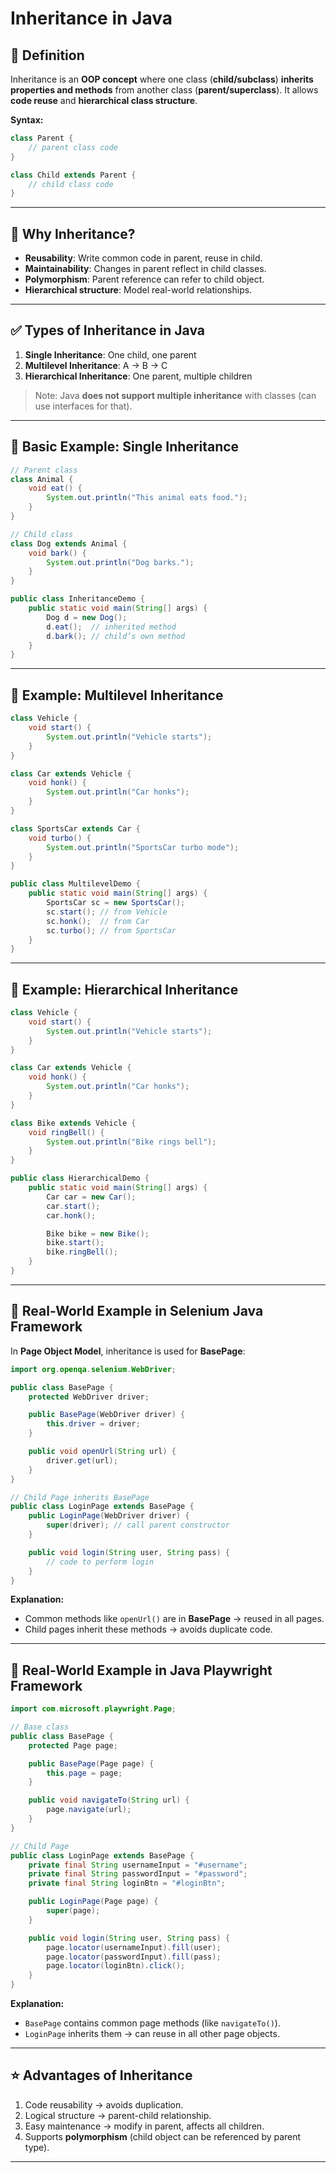 # Inheritance in Java

## 📌 Definition

Inheritance is an **OOP concept** where one class (**child/subclass**) **inherits properties and methods** from another class (**parent/superclass**).
It allows **code reuse** and **hierarchical class structure**.

**Syntax:**

```java
class Parent {
    // parent class code
}

class Child extends Parent {
    // child class code
}
```

---

## 🔑 Why Inheritance?

* **Reusability**: Write common code in parent, reuse in child.
* **Maintainability**: Changes in parent reflect in child classes.
* **Polymorphism**: Parent reference can refer to child object.
* **Hierarchical structure**: Model real-world relationships.

---

## ✅ Types of Inheritance in Java

1. **Single Inheritance**: One child, one parent
2. **Multilevel Inheritance**: A → B → C
3. **Hierarchical Inheritance**: One parent, multiple children

> Note: Java **does not support multiple inheritance** with classes (can use interfaces for that).

---

## 📝 Basic Example: Single Inheritance

```java
// Parent class
class Animal {
    void eat() {
        System.out.println("This animal eats food.");
    }
}

// Child class
class Dog extends Animal {
    void bark() {
        System.out.println("Dog barks.");
    }
}

public class InheritanceDemo {
    public static void main(String[] args) {
        Dog d = new Dog();
        d.eat();  // inherited method
        d.bark(); // child’s own method
    }
}
```

---

## 📝 Example: Multilevel Inheritance

```java
class Vehicle {
    void start() {
        System.out.println("Vehicle starts");
    }
}

class Car extends Vehicle {
    void honk() {
        System.out.println("Car honks");
    }
}

class SportsCar extends Car {
    void turbo() {
        System.out.println("SportsCar turbo mode");
    }
}

public class MultilevelDemo {
    public static void main(String[] args) {
        SportsCar sc = new SportsCar();
        sc.start(); // from Vehicle
        sc.honk();  // from Car
        sc.turbo(); // from SportsCar
    }
}
```

---

## 📝 Example: Hierarchical Inheritance

```java
class Vehicle {
    void start() {
        System.out.println("Vehicle starts");
    }
}

class Car extends Vehicle {
    void honk() {
        System.out.println("Car honks");
    }
}

class Bike extends Vehicle {
    void ringBell() {
        System.out.println("Bike rings bell");
    }
}

public class HierarchicalDemo {
    public static void main(String[] args) {
        Car car = new Car();
        car.start();
        car.honk();

        Bike bike = new Bike();
        bike.start();
        bike.ringBell();
    }
}
```

---

## 🔹 Real-World Example in Selenium Java Framework

In **Page Object Model**, inheritance is used for **BasePage**:

```java
import org.openqa.selenium.WebDriver;

public class BasePage {
    protected WebDriver driver;

    public BasePage(WebDriver driver) {
        this.driver = driver;
    }

    public void openUrl(String url) {
        driver.get(url);
    }
}

// Child Page inherits BasePage
public class LoginPage extends BasePage {
    public LoginPage(WebDriver driver) {
        super(driver); // call parent constructor
    }

    public void login(String user, String pass) {
        // code to perform login
    }
}
```

**Explanation:**

* Common methods like `openUrl()` are in **BasePage** → reused in all pages.
* Child pages inherit these methods → avoids duplicate code.

---

## 🔹 Real-World Example in Java Playwright Framework

```java
import com.microsoft.playwright.Page;

// Base class
public class BasePage {
    protected Page page;

    public BasePage(Page page) {
        this.page = page;
    }

    public void navigateTo(String url) {
        page.navigate(url);
    }
}

// Child Page
public class LoginPage extends BasePage {
    private final String usernameInput = "#username";
    private final String passwordInput = "#password";
    private final String loginBtn = "#loginBtn";

    public LoginPage(Page page) {
        super(page);
    }

    public void login(String user, String pass) {
        page.locator(usernameInput).fill(user);
        page.locator(passwordInput).fill(pass);
        page.locator(loginBtn).click();
    }
}
```

**Explanation:**

* `BasePage` contains common page methods (like `navigateTo()`).
* `LoginPage` inherits them → can reuse in all other page objects.

---

## ⭐ Advantages of Inheritance

1. Code reusability → avoids duplication.
2. Logical structure → parent-child relationship.
3. Easy maintenance → modify in parent, affects all children.
4. Supports **polymorphism** (child object can be referenced by parent type).

---
